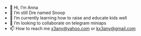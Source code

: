 - 👋 Hi, I’m Anna
- 👀 I’m still Dre named Snoop
- 🌱 I’m currently learning how to raise and educate kids well
- 💞️ I’m looking to collaborate on telegram miniaps
- 📫 How to reach me x3any@yahoo.com or kx3any@gmail.com

<!---
x3kany/x3kany is a ✨ special ✨ repository because its `README.md` (this file) appears on your GitHub profile.
You can click the Preview link to take a look at your changes.
--->
